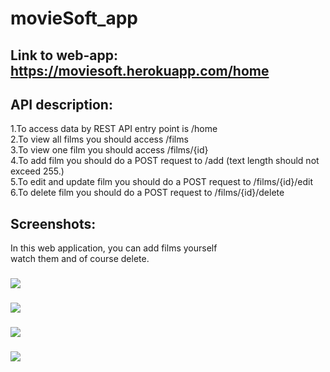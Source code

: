 # movieSoft_app
## Link to web-app: https://moviesoft.herokuapp.com/home
## API description:
1.To access data by REST API entry point is /home<br>
2.To view all films you should access /films<br>
3.To view one film you should access /films/{id}<br>
4.To add film you should do a POST request to /add (text length should not exceed 255.)<br>
5.To edit and update film you should do a POST request to /films/{id}/edit<br>
6.To delete film you should do a POST request to /films/{id}/delete
## Screenshots:
In this web application, you can add films yourself<br>
watch them and of course delete.<br>
### ![](https://imgur.com/wIXB4jw.png)
### ![](https://imgur.com/i9iTB9f.png)
### ![](https://imgur.com/hX8QPTV.png)
### ![](https://imgur.com/DBzZQfA.png)

